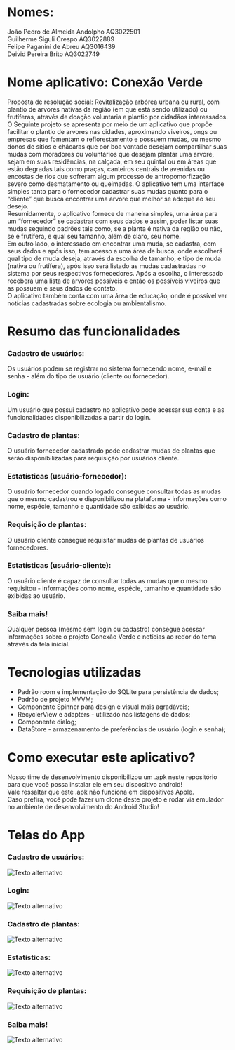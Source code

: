 # Nomes:
João Pedro de Almeida Andolpho AQ3022501  <br>
Guilherme Siguli Crespo AQ3022889  <br>
Felipe Paganini de Abreu AQ3016439  <br>
Deivid Pereira Brito AQ3022749  <br>

# Nome aplicativo: Conexão Verde 

Proposta de resolução social: Revitalização arbórea urbana ou rural, com plantio de arvores
nativas da região (em que está sendo utilizado) ou frutíferas, através de doação voluntaria e 
plantio por cidadãos interessados.  <br>
O Seguinte projeto se apresenta por meio de um aplicativo que propõe facilitar o plantio de 
arvores nas cidades, aproximando viveiros, ongs ou empresas que fomentam o reflorestamento e 
possuem mudas, ou mesmo donos de sítios e chácaras que por boa vontade desejam compartilhar suas 
mudas com moradores ou voluntários que desejam plantar uma arvore, sejam em suas residências, na 
calçada, em seu quintal ou em áreas que estão degradas tais como praças, canteiros 
centrais de avenidas ou encostas de rios que sofreram algum processo de antropomorfização 
severo como desmatamento ou queimadas. O aplicativo tem uma interface simples tanto para o 
fornecedor cadastrar suas mudas quanto para o “cliente” que busca encontrar uma arvore que
melhor se adeque ao seu desejo.  <br>
Resumidamente, o aplicativo fornece de maneira simples, uma área para um “fornecedor” se cadastrar
com seus dados e assim, poder listar suas mudas seguindo padrões tais como, se a planta é nativa 
da região ou não, se é frutífera, e qual seu tamanho, além de claro, seu nome.  <br>
Em outro lado, o interessado em encontrar uma muda, se cadastra, com seus dados e após isso, 
tem acesso a uma área de busca, onde escolherá qual tipo de muda deseja, através da escolha de 
tamanho, e tipo de muda (nativa ou frutífera), após isso será listado as mudas cadastradas no sistema 
por seus respectivos fornecedores. Após a escolha, o interessado recebera uma lista de arvores possíveis 
e então os possíveis viveiros que as possuem e seus dados de contato.  <br>
O aplicativo também conta com uma área de educação, onde é possível ver notícias cadastradas sobre ecologia ou ambientalismo.  <br>

# Resumo das funcionalidades
### Cadastro de usuários:  <br>
Os usuários podem se registrar no sistema fornecendo nome, e-mail e senha - além do tipo de usuário (cliente ou fornecedor). <br>
### Login:  <br>
Um usuário que possui cadastro no aplicativo pode acessar sua conta e as funcionalidades disponibilizadas a partir do login. <br>
### Cadastro de plantas:  <br>
O usuário fornecedor cadastrado pode cadastrar mudas de plantas que serão disponibilizadas para requisição por usuários cliente. <br>
### Estatísticas (usuário-fornecedor):  <br>
O usuário fornecedor quando logado consegue consultar todas as mudas que o mesmo cadastrou e disponibilizou na plataforma - informações como nome, espécie, tamanho e quantidade são exibidas ao usuário. <br>
### Requisição de plantas:  <br>
O usuário cliente consegue requisitar mudas de plantas de usuários fornecedores. <br>
### Estatísticas (usuário-cliente):  <br>
O usuário cliente é capaz de consultar todas as mudas que o mesmo requisitou - informações como nome, espécie, tamanho e quantidade são exibidas ao usuário. <br>
### Saiba mais! <br>
Qualquer pessoa (mesmo sem login ou cadastro) consegue acessar informações sobre o projeto Conexão Verde e notícias ao redor do tema através da tela inicial. <br>

# Tecnologias utilizadas
- Padrão room e implementação do SQLite para persistência de dados;
- Padrão de projeto MVVM;
- Componente Spinner para design e visual mais agradáveis;
- RecyclerView e adapters - utilizado nas listagens de dados;
- Componente dialog;
- DataStore - armazenamento de preferências de usuário (login e senha);

# Como executar este aplicativo?
Nosso time de desenvolvimento disponibilizou um .apk neste repositório para que você possa instalar ele em seu dispositivo android! <br>
Vale ressaltar que este .apk não funciona em dispositivos Apple. <br>
Caso prefira, você pode fazer um clone deste projeto e rodar via emulador no ambiente de desenvolvimento do Android Studio! <br>

# Telas do App
### Cadastro de usuários:
![Texto alternativo](caminho/para/sua/imagem.png)

### Login:
![Texto alternativo](caminho/para/sua/imagem.png)

### Cadastro de plantas: 
![Texto alternativo](caminho/para/sua/imagem.png)

### Estatísticas:
![Texto alternativo](caminho/para/sua/imagem.png)

### Requisição de plantas:  
![Texto alternativo](caminho/para/sua/imagem.png)

### Saiba mais!
![Texto alternativo](caminho/para/sua/imagem.png)
